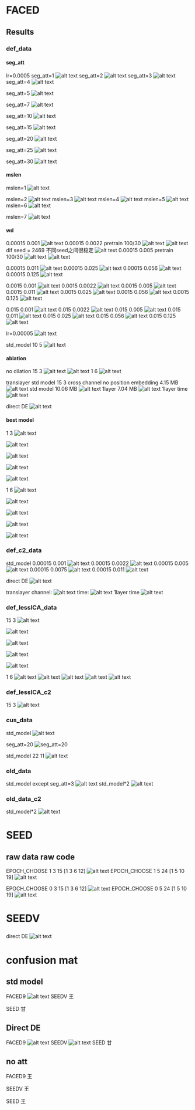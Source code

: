 # FACED


## Results  
### def_data

#### seg_att
lr=0.0005
seg_att=1
![alt text](image-9.png)
seg_att=2
![alt text](image-20.png)
seg_att=3
![alt text](image-21.png)
seg_att=4
![alt text](image-22.png)

seg_att=5
![alt text](image-11.png)

seg_att=7
![alt text](image-23.png)

seg_att=10
![alt text](image-7.png)

seg_att=15
![alt text](image-2.png)


seg_att=20
![alt text](image-10.png)

seg_att=25
![alt text](image-8.png)

seg_att=30
![alt text](image-13.png)

#### mslen
mslen=1
![alt text](image-12.png)

mslen=2
![alt text](image-16.png)
mslen=3
![alt text](image-3.png)
mslen=4
![alt text](image-18.png)
mslen=5
![alt text](image-14.png)
mslen=6
![alt text](image-19.png)

mslen=7
![alt text](image-15.png)

#### wd
0.00015 0.001
![alt text](image-31.png)
0.00015 0.0022  pretrain 100/30
![alt text](image-32.png)
![alt text](image-73.png)
dif seed = 2469  不同seed之间很稳定
![alt text](image-75.png)
0.00015 0.005  pretrain 100/30
![alt text](image-33.png)
![alt text](image-45.png)

0.00015 0.011
![alt text](image-34.png)
0.00015 0.025
![alt text](image-35.png)
0.00015 0.056
![alt text](image-36.png)
0.00015 0.125
![alt text](image-37.png)

0.0015 0.001
![alt text](image-26.png)
0.0015 0.0022
![alt text](image-25.png)
0.0015 0.005
![alt text](image-24.png)
0.0015 0.011
![alt text](image-27.png)
0.0015 0.025
![alt text](image-28.png)
0.0015 0.056
![alt text](image-29.png)
0.0015 0.125
![alt text](image-30.png)

0.015 0.001
![alt text](image-44.png)
0.015 0.0022
![alt text](image-38.png)
0.015 0.005
![alt text](image-39.png)
0.015 0.011
![alt text](image-40.png)
0.015 0.025
![alt text](image-41.png)
0.015 0.056
![alt text](image-42.png)
0.015 0.125
![alt text](image-43.png)

lr=0.00005
![alt text](image-1.png)

std_model 10 5
![alt text](image-6.png)

#### ablation
no dilation
15 3
![alt text](image-67.png)
![alt text](image-66.png)
1 6
![alt text](image-74.png)

translayer 
std model 15 3 cross channel no position embedding  4.15 MB
![alt text](image-80.png)
std model 10.06 MB
![alt text](image-82.png)
1layer 7.04 MB
![alt text](image-88.png)
1layer time
![alt text](image-94.png)

direct DE
![alt text](image-83.png)

#### best model
1 3
![alt text](image-56.png)

![alt text](image-57.png)

![alt text](image-58.png)

![alt text](image-59.png)

![alt text](image-60.png)

1 6
![alt text](image-51.png)

![alt text](image-52.png)

![alt text](image-53.png)

![alt text](image-54.png)

![alt text](image-55.png)
### def_c2_data

std_model
0.00015 0.001
![alt text](image-50.png)
0.00015 0.0022
![alt text](image-46.png)
0.00015 0.005
![alt text](image-47.png)
0.00015 0.0075
![alt text](image-48.png)
0.00015 0.011
![alt text](image-49.png)

direct DE
![alt text](image-85.png)

translayer
channel:
![alt text](image-86.png)
time:
![alt text](image-87.png)
1layer time
![alt text](image-95.png)

### def_lessICA_data
15 3
![alt text](image-65.png)

![alt text](image-64.png)

![alt text](image-63.png)

![alt text](image-62.png)

![alt text](image-61.png)

1 6
![alt text](image-68.png)
![alt text](image-69.png)
![alt text](image-70.png)
![alt text](image-71.png)
![alt text](image-72.png)

### def_lessICA_c2
15 3
![alt text](image-81.png)


### cus_data
std_model
![alt text](image-3.png)

seg_att=20
![seg_att=20](image.png)

std_model 22 11
![alt text](image-4.png)

### old_data
std_model except seg_att=3 
![alt text](image-5.png)
std_model*2
![alt text](image-93.png)
### old_data_c2
std_model*2
![alt text](image-92.png)




# SEED
## raw data raw code
EPOCH_CHOOSE 1 3 15 [1 3 6 12]
![alt text](image-78.png)
EPOCH_CHOOSE 1 5 24 [1 5 10 19]
![alt text](image-77.png)

EPOCH_CHOOSE 0 3 15 [1 3 6 12]
![alt text](image-79.png)
EPOCH_CHOOSE 0 5 24 [1 5 10 19]
![alt text](image-76.png)

# SEEDV
###
direct DE
![alt text](image-84.png)



# confusion mat
## std model
FACED9
![alt text](image-89.png)
SEEDV 王

SEED 甘

## Direct DE
FACED9
![alt text](image-90.png)
SEEDV
![alt text](image-91.png)
SEED 甘


## no att
FACED9 王


SEEDV 王


SEED 王

